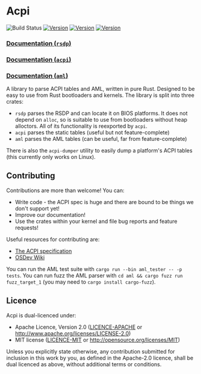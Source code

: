# Acpi
![Build Status](https://github.com/rust-osdev/acpi/actions/workflows/build.yml/badge.svg)
[![Version](https://img.shields.io/crates/v/rsdp.svg?style=rounded-square)](https://crates.io/crates/rsdp/)
[![Version](https://img.shields.io/crates/v/acpi.svg?style=rounded-square)](https://crates.io/crates/acpi/)
[![Version](https://img.shields.io/crates/v/aml.svg?style=rounded-square)](https://crates.io/crates/aml/)

### [Documentation (`rsdp`)](https://docs.rs/rsdp)
### [Documentation (`acpi`)](https://docs.rs/acpi)
### [Documentation (`aml`)](https://docs.rs/aml)

A library to parse ACPI tables and AML, written in pure Rust. Designed to be easy to use from Rust bootloaders and kernels. The library is split into three crates:
- `rsdp` parses the RSDP and can locate it on BIOS platforms. It does not depend on `alloc`, so is suitable to use from bootloaders without heap alloctors. All of its
  functionality is reexported by `acpi`.
- `acpi` parses the static tables (useful but not feature-complete)
- `aml` parses the AML tables (can be useful, far from feature-complete)

There is also the `acpi-dumper` utility to easily dump a platform's ACPI tables (this currently only works on Linux).

## Contributing
Contributions are more than welcome! You can:
- Write code - the ACPI spec is huge and there are bound to be things we don't support yet!
- Improve our documentation!
- Use the crates within your kernel and file bug reports and feature requests!

Useful resources for contributing are:
- [The ACPI specification](https://uefi.org/specifications)
- [OSDev Wiki](https://wiki.osdev.org/ACPI)

You can run the AML test suite with `cargo run --bin aml_tester -- -p tests`.
You can run fuzz the AML parser with `cd aml && cargo fuzz run fuzz_target_1` (you may need to `cargo install cargo-fuzz`).

## Licence
Acpi is dual-licenced under:
- Apache Licence, Version 2.0 ([LICENCE-APACHE](LICENCE-APACHE) or http://www.apache.org/licenses/LICENSE-2.0)
- MIT license ([LICENCE-MIT](LICENCE-MIT) or http://opensource.org/licenses/MIT)

Unless you explicitly state otherwise, any contribution submitted for inclusion in this work by you,
as defined in the Apache-2.0 licence, shall be dual licenced as above, without additional terms or
conditions.
